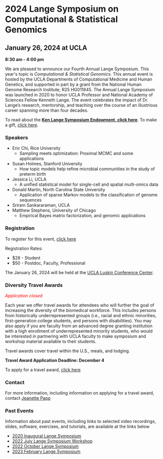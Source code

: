 # 2024 Lange Symposium on Computational & Statistical Genomics

## January 26, 2024 at UCLA

**8:30 am - 4:00 pm**

We are pleased to announce our Fourth Annual Lange Symposium. This year's topic is *Computational & Statistical Genomics*. This annual event is hosted by the UCLA Departments of Computational Medicine and Human Genetics, and supported in part by a grant from the National Human Genome Research Institute; R25 HG011845. The Annual Lange Symposium was launched in 2020 to honor UCLA Professor and National Academy of Sciences Fellow Kenneth Lange. The event celebrates the impact of Dr. Lange’s research, mentorship, and teaching over the course of an illustrious career spanning more than four decades.

To read about the **[Ken Lange Symposium Endowment, click here](https://compmed.ucla.edu/ken-lange-symposium-endowment)**. To make a gift, [click here](https://giving.ucla.edu/Campaign/Donate.aspx?SiteNum=3167&fund=64621O&code=M-19409).

### Speakers
 - Eric Chi, Rice University
   - Sampling meets optimization: Proximal MCMC and some applications
 - Susan Holmes, Stanford University
   - How topic models help refine microbial communities in the study of preterm birth
 - Jessica Li, UCLA
   - A unified statistical model for single-cell and spatial multi-omics data
 - Donald Martin, North Carolina State University
   - Application of sparse Markov models to the classification of genome sequences
 - Sriram Sankararaman, UCLA
 - Matthew Stephens, University of Chicago
   - Empirical Bayes matrix factorization, and genomic applications

### Registration
To register for this event, [click here](https://uclahs.az1.qualtrics.com/jfe/form/SV_0fjjHddavvU4aNg)

Registration Rates:
- $28 - Student
- $50 - Postdoc, Faculty, Professional

The January 26, 2024 will be held at the [UCLA Luskin Conference Center](https://goo.gl/maps/17eXgqmZmqwEGKBx6).

### Diversity Travel Awards
<span style="color:red">*Application closed*</span>

Each year we offer travel awards for attendees who will further the goal of increasing the diversity of the biomedical workforce. This includes persons from historically underrepresented groups (i.e., racial and ethnic minorities, first-generation college students, and persons with disabilities). You may also apply if you are faculty from an advanced degree granting institution with a high enrollment of underrepresented minority students, who would be interested in partnering with UCLA faculty to make symposium and workshop material available to their students.

Travel awards cover travel within the U.S., meals, and lodging.

**Travel Award Application Deadline: December 4**

To apply for a travel award, [click here](https://uclahs.az1.qualtrics.com/jfe/form/SV_0fjjHddavvU4aNg)

### Contact
For more information, including information on applying for a travel award, contact [Jeanette Papp](mailto:jcpapp@ucla.edu?subject=Lange_Symposium)

### Past Events

Information about past events, including links to selected video recordings, slides, software, exercises, and tutorials, are available at the links below
- [2020 Inaugural Lange Symposium](https://langesymposium.github.io/2020/)
- [2022 July Lange Symposium Workshop](https://langesymposium.github.io/2022-July-Workshop/)
- [2022 October Lange Symposium](https://langesymposium.github.io/2022-October-Symposium/)
- [2023 February Lange Symposium](https://langesymposium.github.io/2023-February-Symposium/)
